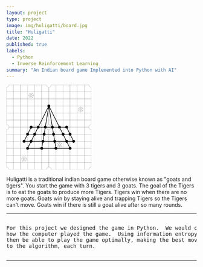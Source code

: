 ```yaml
---
layout: project
type: project
image: img/huligatti/board.jpg
title: "Huligatti"
date: 2022
published: true
labels:
  - Python
  - Inverse Reinforcement Learning
summary: "An Indian board game Implemented into Python with AI"
---
```


<img class="img-fluid" src="../img/huligatti/board1.png">

Huligatti is a traditional indian board game otherwise known as "goats and tigers".  You start the game with 3 tigers and 3 goats.  The goal of the Tigers is to eat the goats to produce more Tigers.   Tigers win when there are no more goats.  Goats win by staying alive and trapping Tigers so the Tigers can't move.  Goats win if there is still a goat alive after so many rounds.

<hr>

<pre>

For this project we designed the game in Python.  We would collect data on 
how the computer played the game.  Using information entropy, the AI would 
then be able to play the game optimally, making the best move, according 
to the algorithm, each turn.  

</pre>

<hr>
